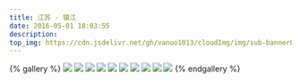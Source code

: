 ```yaml
---
title: 江苏 - 镇江
date: 2016-05-01 18:03:55
description:
top_img: https://cdn.jsdelivr.net/gh/vanuo1013/cloudImg/img/sub-banner01.jpg
---
```


{% gallery %}
![](https://cdn.jsdelivr.net/gh/vanuo1013/cloudImg/img/travel/IMG_4152.jpg)
![](https://cdn.jsdelivr.net/gh/vanuo1013/cloudImg/img/travel/IMG_4163.jpg)
![](https://cdn.jsdelivr.net/gh/vanuo1013/cloudImg/img/travel/IMG_4171.jpg)
![](https://cdn.jsdelivr.net/gh/vanuo1013/cloudImg/img/travel/IMG_4184.jpg)
![](https://cdn.jsdelivr.net/gh/vanuo1013/cloudImg/img/travel/IMG_4192.jpg)
![](https://cdn.jsdelivr.net/gh/vanuo1013/cloudImg/img/travel/IMG_4229.jpg)
![](https://cdn.jsdelivr.net/gh/vanuo1013/cloudImg/img/travel/IMG_4236.jpg)
![](https://cdn.jsdelivr.net/gh/vanuo1013/cloudImg/img/travel/IMG_4243.jpg)
![](https://cdn.jsdelivr.net/gh/vanuo1013/cloudImg/img/travel/IMG_4248.jpg)
![](https://cdn.jsdelivr.net/gh/vanuo1013/cloudImg/img/travel/IMG_4258.jpg)
{% endgallery %}